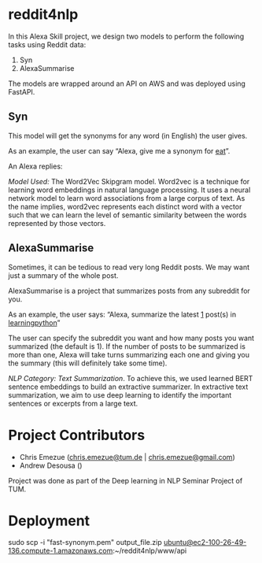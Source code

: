 # reddit4nlp

In this Alexa Skill project, we design two models to perform the following tasks using Reddit data:
1. Syn
2. AlexaSummarise

The models are wrapped around an API on AWS and was deployed using FastAPI.

## Syn
This model will get the synonyms for any word (in English) the user gives. 

As an example, the user can say “Alexa, give me a synonym for <ins>eat</ins>”.

An Alexa replies: 

*Model Used:* The Word2Vec Skipgram model. Word2vec is a technique for learning word embeddings in natural language processing. It uses a neural network model to learn word associations from a large corpus of text. As the name implies, word2vec represents each distinct word with a vector such that we can learn the level of semantic similarity between the words represented by those vectors. 

## AlexaSummarise
Sometimes, it can be tedious to read very long Reddit posts. We may want just a summary of the whole post.

AlexaSummarise is a project that summarizes posts from any subreddit for you. 

As an example, the user says: “Alexa, summarize the latest <ins>1</ins> post(s) in <ins>learningpython</ins>”

The user can specify the subreddit you want and how many posts you want summarized (the default is 1). If the number of posts to be summarized is more than one, Alexa will take turns summarizing each one and giving you the summary (this will definitely take some time).

*NLP Category: Text Summarization*. To achieve this, we used learned BERT sentence embeddings to build an extractive summarizer. In extractive text summarization, we aim to use deep learning to identify the important sentences or excerpts from a large text.

# Project Contributors 
* Chris Emezue (chris.emezue@tum.de | chris.emezue@gmail.com)
* Andrew Desousa ()

Project was done as part of the Deep learning in NLP Seminar Project of TUM.

# Deployment
sudo scp -i "fast-synonym.pem" output_file.zip ubuntu@ec2-100-26-49-136.compute-1.amazonaws.com:~/reddit4nlp/www/api
